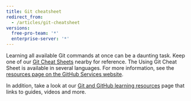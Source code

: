 ```yaml
---
title: Git cheatsheet
redirect_from:
  - /articles/git-cheatsheet
versions:
  free-pro-team: '*'
  enterprise-server: '*'
---
```

Learning all available Git commands at once can be a daunting task. Keep one of our [Git Cheat Sheets](https://services.github.com/on-demand/resources/cheatsheets/) nearby for reference. The Using Git Cheat Sheet is available in several languages. For more information, see the [resources page on the GitHub Services website](https://services.github.com/on-demand/resources/).

In addition, take a look at our [Git and GitHub learning resources](/articles/git-and-github-learning-resources/) page that links to guides, videos and more.
